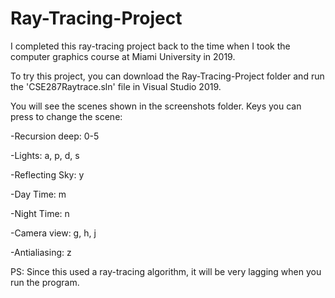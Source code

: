 # Ray-Tracing-Project

I completed this ray-tracing project back to the time when 
I took the computer graphics course at Miami University in 2019. 

To try this project, you can download the Ray-Tracing-Project
folder and run the 'CSE287Raytrace.sln' file in Visual Studio 2019. 

You will see the scenes shown in the screenshots folder. 
Keys you can press to change the scene:

-Recursion deep: 0-5

-Lights: a, p, d, s

-Reflecting Sky: y

-Day Time: m

-Night Time: n

-Camera view: g, h, j

-Antialiasing: z

PS: Since this used a ray-tracing algorithm, 
it will be very lagging when you run the program.
